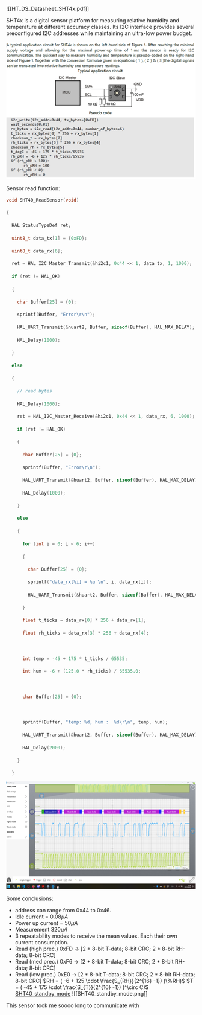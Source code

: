 ![[HT_DS_Datasheet_SHT4x.pdf]]

SHT4x is a digital sensor platform for measuring relative humidity and temperature at different accuracy classes. Its I2C interface provides several preconfigured I2C addresses while maintaining an ultra-low power budget.


![pseudocode](../../Images/Sensors/pseudocode.png)


Sensor read function:
```C
void SHT40_ReadSensor(void)

{

  HAL_StatusTypeDef ret;

  uint8_t data_tx[1] = {0xFD};

  uint8_t data_rx[6];

  ret = HAL_I2C_Master_Transmit(&hi2c1, 0x44 << 1, data_tx, 1, 1000);

  if (ret != HAL_OK)

  {

    char Buffer[25] = {0};

    sprintf(Buffer, "Error\r\n");

    HAL_UART_Transmit(&huart2, Buffer, sizeof(Buffer), HAL_MAX_DELAY);

    HAL_Delay(1000);

  }

  else

  {

    // read bytes

    HAL_Delay(1000);

    ret = HAL_I2C_Master_Receive(&hi2c1, 0x44 << 1, data_rx, 6, 1000);

    if (ret != HAL_OK)

    {

      char Buffer[25] = {0};

      sprintf(Buffer, "Error\r\n");

      HAL_UART_Transmit(&huart2, Buffer, sizeof(Buffer), HAL_MAX_DELAY);

      HAL_Delay(1000);

    }

    else

    {

      for (int i = 0; i < 6; i++)

      {

        char Buffer[25] = {0};

        sprintf("data_rx[%i] = %u \n", i, data_rx[i]);

        HAL_UART_Transmit(&huart2, Buffer, sizeof(Buffer), HAL_MAX_DELAY);

      }

      float t_ticks = data_rx[0] * 256 + data_rx[1];

      float rh_ticks = data_rx[3] * 256 + data_rx[4];

  

      int temp = -45 + 175 * t_ticks / 65535;

      int hum = -6 + (125.0 * rh_ticks) / 65535.0;

  

      char Buffer[25] = {0};

  

      sprintf(Buffer, "temp: %d, hum :  %d\r\n", temp, hum);

      HAL_UART_Transmit(&huart2, Buffer, sizeof(Buffer), HAL_MAX_DELAY);

      HAL_Delay(2000);

    }

  }

```

![SHT40_debuging](../../Images/I2C/SHT40_debuging.png)

Some conclusions: 
- address can range from 0x44 to 0x46.
- Idle current = $0.08\mu A$
- Power up current = $50\mu A$
- Measurement $320\mu A$
- 3 repeatability modes to receive the mean values. Each their own current consumption.
- Read (high prec.) 0xFD -> [2 * 8-bit T-data; 8-bit CRC; 2 * 8-bit RH-data; 8-bit CRC]
- Read (med prec.) 0xF6 -> [2 * 8-bit T-data; 8-bit CRC; 2 * 8-bit RH-data; 8-bit CRC]
- Read (low prec.) 0xE0 -> [2 * 8-bit T-data; 8-bit CRC; 2 * 8-bit RH-data; 8-bit CRC]
$RH = ( -6 + 125 \cdot \frac{S_{RH}}{2^{16} -1}) (\%RH)$
$T = ( -45 + 175 \cdot \frac{S_{T}}{2^{16} -1}) (^\circ C)$
[SHT40_standby_mode](../../Images/Power_Profiling/SH40_standby_mode.png)
![[SHT40_standby_mode.png]]




This sensor took me soooo long to communicate with
